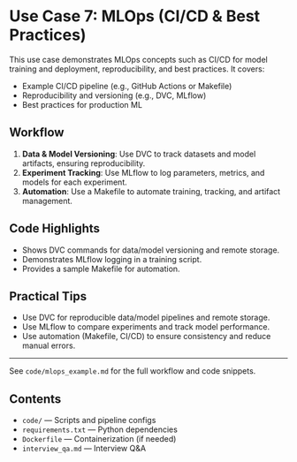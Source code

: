 # Use Case 7: MLOps (CI/CD & Best Practices)

This use case demonstrates MLOps concepts such as CI/CD for model training and deployment, reproducibility, and best practices. It covers:

- Example CI/CD pipeline (e.g., GitHub Actions or Makefile)
- Reproducibility and versioning (e.g., DVC, MLflow)
- Best practices for production ML

## Workflow
1. **Data & Model Versioning**: Use DVC to track datasets and model artifacts, ensuring reproducibility.
2. **Experiment Tracking**: Use MLflow to log parameters, metrics, and models for each experiment.
3. **Automation**: Use a Makefile to automate training, tracking, and artifact management.

## Code Highlights
- Shows DVC commands for data/model versioning and remote storage.
- Demonstrates MLflow logging in a training script.
- Provides a sample Makefile for automation.

## Practical Tips
- Use DVC for reproducible data/model pipelines and remote storage.
- Use MLflow to compare experiments and track model performance.
- Use automation (Makefile, CI/CD) to ensure consistency and reduce manual errors.

---
See `code/mlops_example.md` for the full workflow and code snippets.

## Contents
- `code/` — Scripts and pipeline configs
- `requirements.txt` — Python dependencies
- `Dockerfile` — Containerization (if needed)
- `interview_qa.md` — Interview Q&A 
